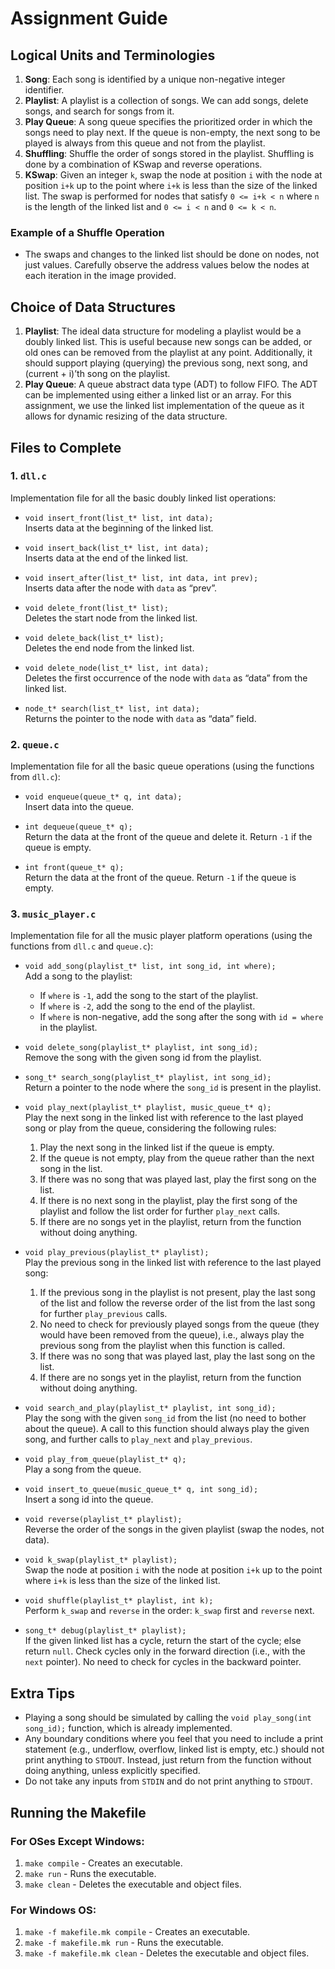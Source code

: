 # Assignment Guide

## Logical Units and Terminologies

1. **Song**: Each song is identified by a unique non-negative integer identifier.
2. **Playlist**: A playlist is a collection of songs. We can add songs, delete songs, and search for songs from it.
3. **Play Queue**: A song queue specifies the prioritized order in which the songs need to play next. If the queue is non-empty, the next song to be played is always from this queue and not from the playlist.
4. **Shuffling**: Shuffle the order of songs stored in the playlist. Shuffling is done by a combination of KSwap and reverse operations.
5. **KSwap**: Given an integer `k`, swap the node at position `i` with the node at position `i+k` up to the point where `i+k` is less than the size of the linked list. The swap is performed for nodes that satisfy `0 <= i+k < n` where `n` is the length of the linked list and `0 <= i < n` and `0 <= k < n`.

### Example of a Shuffle Operation

- The swaps and changes to the linked list should be done on nodes, not just values. Carefully observe the address values below the nodes at each iteration in the image provided.

## Choice of Data Structures

1. **Playlist**: The ideal data structure for modeling a playlist would be a doubly linked list. This is useful because new songs can be added, or old ones can be removed from the playlist at any point. Additionally, it should support playing (querying) the previous song, next song, and (current + i)’th song on the playlist.
2. **Play Queue**: A queue abstract data type (ADT) to follow FIFO. The ADT can be implemented using either a linked list or an array. For this assignment, we use the linked list implementation of the queue as it allows for dynamic resizing of the data structure.

## Files to Complete

### 1. `dll.c`

Implementation file for all the basic doubly linked list operations:

- `void insert_front(list_t* list, int data);`  
  Inserts data at the beginning of the linked list.
  
- `void insert_back(list_t* list, int data);`  
  Inserts data at the end of the linked list.
  
- `void insert_after(list_t* list, int data, int prev);`  
  Inserts data after the node with `data` as “prev”.
  
- `void delete_front(list_t* list);`  
  Deletes the start node from the linked list.
  
- `void delete_back(list_t* list);`  
  Deletes the end node from the linked list.
  
- `void delete_node(list_t* list, int data);`  
  Deletes the first occurrence of the node with `data` as “data” from the linked list.
  
- `node_t* search(list_t* list, int data);`  
  Returns the pointer to the node with `data` as “data” field.

### 2. `queue.c`

Implementation file for all the basic queue operations (using the functions from `dll.c`):

- `void enqueue(queue_t* q, int data);`  
  Insert data into the queue.
  
- `int dequeue(queue_t* q);`  
  Return the data at the front of the queue and delete it. Return `-1` if the queue is empty.
  
- `int front(queue_t* q);`  
  Return the data at the front of the queue. Return `-1` if the queue is empty.

### 3. `music_player.c`

Implementation file for all the music player platform operations (using the functions from `dll.c` and `queue.c`):

- `void add_song(playlist_t* list, int song_id, int where);`  
  Add a song to the playlist:
  - If `where` is `-1`, add the song to the start of the playlist.
  - If `where` is `-2`, add the song to the end of the playlist.
  - If `where` is non-negative, add the song after the song with `id = where` in the playlist.
  
- `void delete_song(playlist_t* playlist, int song_id);`  
  Remove the song with the given song id from the playlist.
  
- `song_t* search_song(playlist_t* playlist, int song_id);`  
  Return a pointer to the node where the `song_id` is present in the playlist.
  
- `void play_next(playlist_t* playlist, music_queue_t* q);`  
  Play the next song in the linked list with reference to the last played song or play from the queue, considering the following rules:
  1. Play the next song in the linked list if the queue is empty.
  2. If the queue is not empty, play from the queue rather than the next song in the list.
  3. If there was no song that was played last, play the first song on the list.
  4. If there is no next song in the playlist, play the first song of the playlist and follow the list order for further `play_next` calls.
  5. If there are no songs yet in the playlist, return from the function without doing anything.
  
- `void play_previous(playlist_t* playlist);`  
  Play the previous song in the linked list with reference to the last played song:
  1. If the previous song in the playlist is not present, play the last song of the list and follow the reverse order of the list from the last song for further `play_previous` calls.
  2. No need to check for previously played songs from the queue (they would have been removed from the queue), i.e., always play the previous song from the playlist when this function is called.
  3. If there was no song that was played last, play the last song on the list.
  4. If there are no songs yet in the playlist, return from the function without doing anything.
  
- `void search_and_play(playlist_t* playlist, int song_id);`  
  Play the song with the given `song_id` from the list (no need to bother about the queue). A call to this function should always play the given song, and further calls to `play_next` and `play_previous`.
  
- `void play_from_queue(playlist_t* q);`  
  Play a song from the queue.
  
- `void insert_to_queue(music_queue_t* q, int song_id);`  
  Insert a song id into the queue.
  
- `void reverse(playlist_t* playlist);`  
  Reverse the order of the songs in the given playlist (swap the nodes, not data).
  
- `void k_swap(playlist_t* playlist);`  
  Swap the node at position `i` with the node at position `i+k` up to the point where `i+k` is less than the size of the linked list.
  
- `void shuffle(playlist_t* playlist, int k);`  
  Perform `k_swap` and `reverse` in the order: `k_swap` first and `reverse` next.
  
- `song_t* debug(playlist_t* playlist);`  
  If the given linked list has a cycle, return the start of the cycle; else return `null`. Check cycles only in the forward direction (i.e., with the `next` pointer). No need to check for cycles in the backward pointer.

## Extra Tips

- Playing a song should be simulated by calling the `void play_song(int song_id);` function, which is already implemented.
- Any boundary conditions where you feel that you need to include a print statement (e.g., underflow, overflow, linked list is empty, etc.) should not print anything to `STDOUT`. Instead, just return from the function without doing anything, unless explicitly specified.
- Do not take any inputs from `STDIN` and do not print anything to `STDOUT`.

## Running the Makefile

### For OSes Except Windows:

1. `make compile` - Creates an executable.
2. `make run` - Runs the executable.
3. `make clean` - Deletes the executable and object files.

### For Windows OS:

1. `make -f makefile.mk compile` - Creates an executable.
2. `make -f makefile.mk run` - Runs the executable.
3. `make -f makefile.mk clean` - Deletes the executable and object files.
